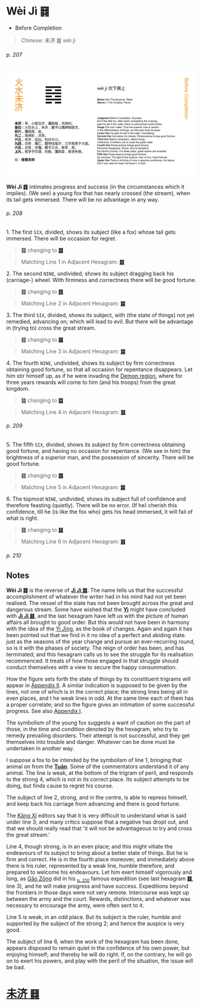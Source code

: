 # Wèi Jì ䷿

* Before Completion

> Chinese: 未济 ䷿ wèi jì

###### p. 207

![Weiji](shapes/64.jpg)

**Wèi Jì ䷿** intimates progress and success (in the circumstances which it implies).
(We see) a young fox that has nearly crossed (the stream), when its tail gets immersed. There will be no advantage in any way.

###### p. 208

1.<a name="64.1"></a> The first `SIX`, divided, shows its subject (like a fox) whose tail gets immersed. There will be occasion for regret.

> **䷿** changing to [**䷥**](e79dbdkui.md#38.1)

> Matching Line 1 in Adjacent Hexagram: [**䷾**](e697a2e6b58ejiji.md#63.1)

2.<a name="64.2"></a> The second `NINE`, undivided, shows its subject dragging back his (carriage-) wheel. With firmness and correctness there will be good fortune.

> **䷿** changing to [**䷢**](e6998bjin.md#35.2)

> Matching Line 2 in Adjacent Hexagram: [**䷾**](e697a2e6b58ejiji.md#63.2)

3.<a name="64.3"></a> The third `SIX`, divided, shows its subject, with (the state of things) not yet remedied, advancing on; which will lead to evil. But there will be advantage in (trying to) cross the great stream.

> **䷿** changing to [**䷱**](e9bc8eding.md#50.3)

> Matching Line 3 in Adjacent Hexagram: [**䷾**](e697a2e6b58ejiji.md#63.3)

4.<a name="64.4"></a> The fourth `NINE`, undivided, shows its subject by firm correctness obtaining good fortune, so that all occasion for repentance disappears. Let him stir himself up, as if he were invading the [Demon region](https://en.wikipedia.org/wiki/Guifang), where for three years rewards will come to him (and his troops) from the great kingdom.

> **䷿** changing to [**䷃**](e89299meng.md#4.4)

> Matching Line 4 in Adjacent Hexagram: [**䷾**](e697a2e6b58ejiji.md#63.4)

###### p. 209

5.<a name="64.5"></a> The fifth `SIX`, divided, shows its subject by firm correctness obtaining good fortune, and having no occasion for repentance. (We see in him) the brightness of a superior man, and the possession of sincerity. There will be good fortune.

> **䷿** changing to [**䷅**](e8aebcsong.md#6.5)

> Matching Line 5 in Adjacent Hexagram: [**䷾**](e697a2e6b58ejiji.md#63.5)

6.<a name="64.6"></a> The topmost `NINE`, undivided, shows its subject full of confidence and therefore feasting (quietly). There will be no error. (If he) cherish this confidence, till he (is like the fox who) gets his head immersed, it will fail of what is right.

> **䷿** changing to [**䷧**](e8a7a3xie.md#40.6)

> Matching Line 6 in Adjacent Hexagram: [**䷾**](e697a2e6b58ejiji.md#63.6)

###### p. 210

## Notes

**Wèi Jì ䷿** is the reverse of [**Jì Jì ䷾**](e697a2e6b58ejiji.md). The name tells us that the successful accomplishment of whatever the writer had in his mind had not yet been realised. The vessel of the state has not been brought across the great and dangerous stream. Some have wished that the [**Yì**](https://en.wikipedia.org/wiki/I_Ching) might have concluded with [**Jì Jì ䷾**](e697a2e6b58ejiji.md), and the last hexagram have left us with the picture of human affairs all brought to good order. But this would not have been in harmony with the idea of the [Yì Jīng](https://en.wikipedia.org/wiki/I_Ching), as the book of changes. Again and again it has been pointed out that we find in it no idea of a perfect and abiding state. just as the seasons of the year change and pursue an ever-recurring round, so is it with the phases of society. The reign of order has been, and has terminated; and this hexagram calls us to see the struggle for its realisation recommenced. It treats of how those engaged in that struggle should conduct themselves with a view to secure the happy consummation.

How the figure sets forth the state of things by its constituent trigrams will appear in [Appendix II](appendix02.md). A similar indication is supposed to be given by the lines, not one of which is in the correct place; the strong lines being all in even places, and t he weak lines in odd. At the same time each of them has a proper correlate; and so the figure gives an intimation of some successful progress. See also [Appendix I](appendix01.md).

The symbolism of the young fox suggests a want of caution on the part of those, in the time and condition denoted by the hexagram, who try to remedy prevailing disorders. Their attempt is not successful, and they get themselves into trouble and danger. Whatever can be done must be undertaken in another way.

I suppose a fox to be intended by the symbolism of line 1, bringing that animal on from the [**Tuàn**](https://en.wikipedia.org/wiki/Ten_Wings). Some of the commentators understand it of any animal. The line is weak, at the bottom of the trigram of peril, and responds to the strong 4, which is not in its correct place. Its subject attempts to be doing, but finds cause to regret his course.

The subject of line 2, strong, and in the centre, is able to repress himself, and keep back his carriage from advancing and there is good fortune.

The [Kāng Xī](https://en.wikipedia.org/wiki/Kangxi_Dictionary) editors say that it is very difficult to understand what is said under line 3; and many critics suppose that a negative has dropt out, and that we should really read that 'it will not be advantageous to try and cross the great stream.'

Line 4, though strong, is in an even place; and this might vitiate the endeavours of its subject to bring about a better state of things. But he is firm and correct. He is in the fourth place moreover, and immediately above there is his ruler, represented by a weak line, humble therefore, and prepared to welcome his endeavours. Let him exert himself vigorously and long, as [Gāo Zōng](https://zh.wikipedia.org/zh-cn/高宗) did in his <sub>[p. 210](#p-210)</sub> famous expedition (see last hexagram **䷿**, line 3), and he will make progress and have success. Expeditions beyond the frontiers in those days were not very remote. Intercourse was kept up between the army and the court. Rewards, distinctions, and whatever was necessary to encourage the army, were often sent to it.

Line 5 is weak, in an odd place. But its subject is the ruler, humble and supported by the subject of the strong 2; and hence the auspice is very good.

The subject of line 6, when the work of the hexagram has been done, appears disposed to remain quiet in the confidence of his own power, but enjoying himself; and thereby he will do right. If, on the contrary, he will go on to exert his powers, and play with the peril of the situation, the issue will be bad.

# [未济 ䷿](e69caae6b58eweiji_cn.md)
